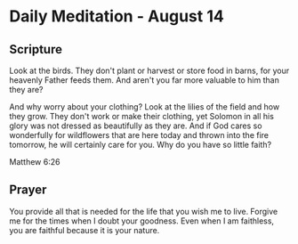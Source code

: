 # Daily Meditation - August 14

## Scripture

Look  at the birds. They don't plant or harvest or store food in barns, for  your heavenly Father
feeds them. And aren't you far more valuable to him  than they are? 

And why worry about your clothing? Look at the lilies of the field and how they grow. They don't
work or make their clothing, yet Solomon in all his glory was not dressed as beautifully as they
are. And  if God cares so wonderfully for wildflowers that are here today and  thrown into the fire
tomorrow, he will certainly care for you. Why do  you have so little faith?

Matthew 6:26


## Prayer

You provide all that  is needed for the life that you wish me to live.  Forgive me for the times
when I doubt your goodness.  Even when I am faithless, you are faithful because it is your nature.


